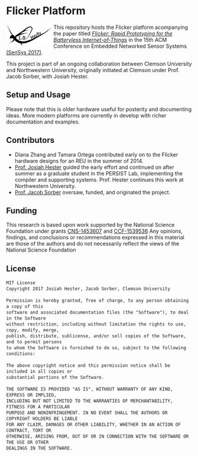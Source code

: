 Flicker Platform
======
<img src="https://raw.githubusercontent.com/PERSISTLab/mayfly-lang/master/media/logo.png" width="128" style="float: left;"> This repository hosts the Flicker platform acompanying the paper titled [*Flicker: Rapid Prototyping for the Batteryless Internet-of-Things*](http://josiahhester.com/cv/files/flickersensys.pdf) in the 15th ACM Conference on Embedded Networked Sensor Systems [(SenSys 2017)](http://sensys.acm.org/2017/).

This project is part of an ongoing collaboration between Clemson University and Northwestern University, originally initiated at Clemson under Prof. Jacob Sorber, with Josiah Hester.

## Setup and Usage

Please note that this is older hardware useful for posterity and documenting ideas. More modern platforms are currently in develop with richer documentation and examples.

## Contributors

- Diana Zhang and  Tamara Ortega contributed early on to the Flicker hardware designs for an REU in the summer of 2014.
- [Prof. Josiah Hester](http://josiahhester.com/cv/) guided the early effort and continued on after summer as a graduate student in the PERSIST Lab, implementing the compiler and supporting systems. Prof. Hester continues this work at Northwestern University.
- [Prof. Jacob Sorber](https://people.cs.clemson.edu/~jsorber/) oversaw, funded, and originated the project.

## Funding 

This research is based upon work supported by the National Science Foundation under grants [CNS-1453607](https://nsf.gov/awardsearch/showAward?AWD_ID=1453607) and [CCF-1539536](https://www.nsf.gov/awardsearch/showAward?AWD_ID=1539536) Any opinions, findings, and conclusions or recommendations expressed in this material are those of the authors and do not necessarily reflect the views of the National Science Foundation

## License

	MIT License
	Copyright 2017 Josiah Hester, Jacob Sorber, Clemson University

	Permission is hereby granted, free of charge, to any person obtaining a copy of this 
	software and associated documentation files (the "Software"), to deal in the Software 
	without restriction, including without limitation the rights to use, copy, modify, merge, 
	publish, distribute, sublicense, and/or sell copies of the Software, and to permit persons 
	to whom the Software is furnished to do so, subject to the following conditions:

	The above copyright notice and this permission notice shall be included in all copies or 
	substantial portions of the Software.

	THE SOFTWARE IS PROVIDED "AS IS", WITHOUT WARRANTY OF ANY KIND, EXPRESS OR IMPLIED, 
	INCLUDING BUT NOT LIMITED TO THE WARRANTIES OF MERCHANTABILITY, FITNESS FOR A PARTICULAR 
	PURPOSE AND NONINFRINGEMENT. IN NO EVENT SHALL THE AUTHORS OR COPYRIGHT HOLDERS BE LIABLE 
	FOR ANY CLAIM, DAMAGES OR OTHER LIABILITY, WHETHER IN AN ACTION OF CONTRACT, TORT OR 
	OTHERWISE, ARISING FROM, OUT OF OR IN CONNECTION WITH THE SOFTWARE OR THE USE OR OTHER 
	DEALINGS IN THE SOFTWARE.
